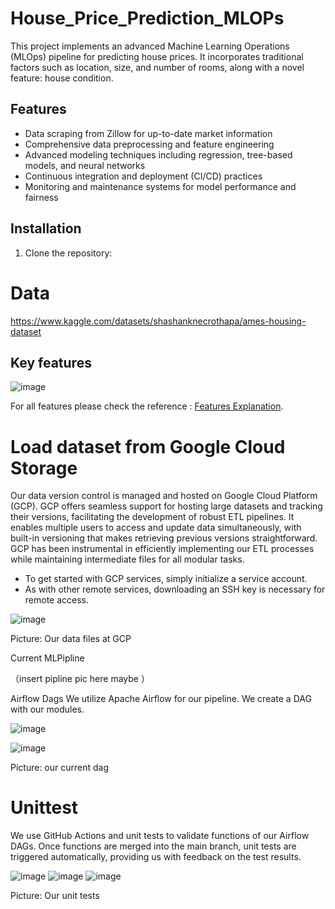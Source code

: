 # House_Price_Prediction_MLOPs
This project implements an advanced Machine Learning Operations (MLOps) pipeline for predicting house prices. It incorporates traditional factors such as location, size, and number of rooms, along with a novel feature: house condition.

## Features

- Data scraping from Zillow for up-to-date market information
- Comprehensive data preprocessing and feature engineering
- Advanced modeling techniques including regression, tree-based models, and neural networks
- Continuous integration and deployment (CI/CD) practices
- Monitoring and maintenance systems for model performance and fairness

## Installation

1. Clone the repository:


# Data
https://www.kaggle.com/datasets/shashanknecrothapa/ames-housing-dataset 

## Key features
![image](https://github.com/user-attachments/assets/82150931-caac-4779-8d48-8e7c4ee0f828)


For all features please check the reference : [Features Explanation](https://docs.google.com/spreadsheets/d/1XL6LJVgLLU27yV7a_oh2zuqhGOI3Syg-jWpmr0Ekk14/edit?gid=0#gid=0).

# Load dataset from Google Cloud Storage
Our data version control is managed and hosted on Google Cloud Platform (GCP). GCP offers seamless support for hosting large datasets and tracking their versions, facilitating the development of robust ETL pipelines. It enables multiple users to access and update data simultaneously, with built-in versioning that makes retrieving previous versions straightforward. GCP has been instrumental in efficiently implementing our ETL processes while maintaining intermediate files for all modular tasks.

- To get started with GCP services, simply initialize a service account.
- As with other remote services, downloading an SSH key is necessary for remote access.

![image](https://github.com/user-attachments/assets/9b1e2f1e-82fc-4628-be23-db7f63b685f4)

Picture: Our data files at GCP

Current MLPipline

（insert pipline pic here maybe ）

Airflow Dags
We utilize Apache Airflow for our pipeline. We create a DAG with our modules.

![image](https://github.com/user-attachments/assets/a8ecfda0-bf73-4ce4-9c8c-46b162cf10a2)

![image](https://github.com/user-attachments/assets/1282bf7d-c42b-4383-a2b3-73847527460f)

Picture: our current dag


# Unittest

We use GitHub Actions and unit tests to validate functions of our Airflow DAGs. Once functions are merged into the main branch, unit tests are triggered automatically, providing us with feedback on the test results.

![image](https://github.com/user-attachments/assets/dd5985b6-f473-4a29-b036-991de9a1e4b4)
![image](https://github.com/user-attachments/assets/28978057-f8c0-4e58-bbec-e66ecf3a1ae6)
![image](https://github.com/user-attachments/assets/74c31c68-e3ad-4c8e-ac46-17482e6718f7)

Picture: Our unit tests







